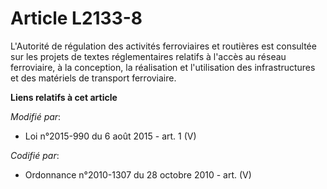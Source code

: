 # Article L2133-8

L'Autorité de régulation des activités ferroviaires et routières est consultée sur les projets de textes réglementaires
relatifs à l'accès au réseau ferroviaire, à la conception, la réalisation et l'utilisation des infrastructures et des
matériels de transport ferroviaire.

**Liens relatifs à cet article**

_Modifié par_:

  - Loi n°2015-990 du 6 août 2015 - art. 1 (V)

_Codifié par_:

  - Ordonnance n°2010-1307 du 28 octobre 2010 - art. (V)
